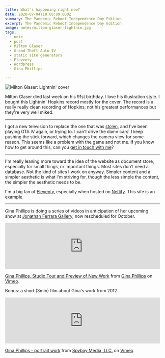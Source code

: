 ```yaml
---
title: What's happening right now?
date: 2020-07-04T10:00:00.000Z
summary: The Pandemic Reboot Independence Day Edition
excerpt: The Pandemic Reboot Independence Day Edition
image: notes/milton-glaser-lightnin.jpg
tags:
  - note 
  - post
  - Milton Glaser
  - Grand Theft Auto IV
  - static site generators
  - Eleventy
  - Wordpress
  - Gina Phillips

---
```


![Milton Glaser: Lightnin' cover](/static/img/notes/milton-glaser-lightnin.jpg "Milton Glaser: Lightnin' cover")

Milton Glaser died last week on his 91st birthday. I love his illustration style. I bought this Lightnin' Hopkins record mostly for the cover. The record is a really really clean recording of Hopkins; not his greatest performances but they're very well miked.

---

I got a new television to replace the one that was [stolen](/timeline/i-got-robbed-probably-by-some-shady-women/), and I've been playing GTA IV again, or trying to. I can't drive the damn cars! I keep pushing the stick forward, which changes the camera view for some reason. This seems like a problem with the game and not me. If you know how to get around this, can you [get in touch with me](mailto:david@davidrhoden.com)?

___

I'm really leaning more toward the idea of the website as document store, especially for small things, or important things. Most sites don't need a database. Not the kind of sites I work on anyway. Simpler content and a simpler aesthetic is what I'm striving for, though the less simple the content, the simpler the aesthetic needs to be.

I'm a big fan of [Eleventy](https://www.11ty.dev/), especially when hosted on [Netlify](https://www.netlify.com/). This site is an example.

___

Gina Phillips is doing a series of videos in anticipation of her upcoming show at [Jonathan Ferrara Gallery](http://www.jonathanferraragallery.com/artists/gina-phillips), now rescheduled for October.

<iframe src="https://player.vimeo.com/video/435159386" width="100%" frameborder="0" allow="autoplay; fullscreen" allowfullscreen></iframe>
<p><a href="https://vimeo.com/435159386">Gina Phillips, Studio Tour and Preview of New Work</a> from <a href="https://vimeo.com/user71528475">Gina Phillips</a> on <a href="https://vimeo.com">Vimeo</a>.</p>

Bonus: a short (3min) film about Gina's work from 2012.

<iframe src="https://player.vimeo.com/video/43581013?color=f0f6f7&title=0&byline=0&portrait=0" width="100%" frameborder="0" allow="autoplay; fullscreen" allowfullscreen></iframe>
<p><a href="https://vimeo.com/43581013">Gina Phillips - portrait work</a> from <a href="https://vimeo.com/spyboymedia">Spyboy Media, LLC.</a> on <a href="https://vimeo.com">Vimeo</a>.</p>